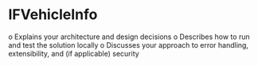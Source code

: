 # IFVehicleInfo
o Explains your architecture and design decisions
o Describes how to run and test the solution locally
o Discusses your approach to error handling, extensibility, and (if
applicable) security